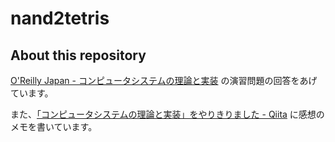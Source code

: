 # nand2tetris
## About this repository
[O'Reilly Japan - コンピュータシステムの理論と実装](https://www.oreilly.co.jp/books/9784873117126/) の演習問題の回答をあげています。

また、[「コンピュータシステムの理論と実装」をやりきりました - Qiita](https://qiita.com/y-meguro/items/dc11c31cc2667aa20b3c) に感想のメモを書いています。
